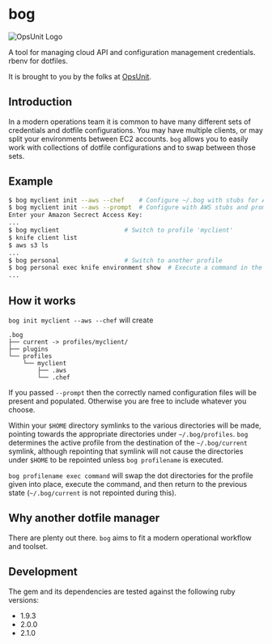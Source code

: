 # bog

![OpsUnit Logo][99]

A tool for managing cloud API and configuration management credentials. rbenv for dotfiles.

It is brought to you by the folks at [OpsUnit][1].

## Introduction
In a modern operations team it is common to have many different sets of credentials and dotfile configurations.
You may have multiple clients, or may split your environments between EC2 accounts. `bog` allows you to easily
work with collections of dotfile configurations and to swap between those sets.

## Example
```bash
$ bog myclient init --aws --chef	# Configure ~/.bog with stubs for AWS and Chef under profile 'myclient'
$ bog myclient init --aws --prompt	# Configure with AWS stubs and prompt for credentials
Enter your Amazon Secrect Access Key:
...
$ bog myclient					# Switch to profile 'myclient'
$ knife client list
$ aws s3 ls
...
$ bog personal					# Switch to another profile
$ bog personal exec knife environment show	# Execute a command in the context of a profile and revert
...
```
## How it works
`bog init myclient --aws --chef` will create 

```
.bog
├── current -> profiles/myclient/
├── plugins
└── profiles
    └── myclient
        ├── .aws
        └── .chef
```
If you passed `--prompt` then the correctly named configuration files will be present and populated. Otherwise you
are free to include whatever you choose.

Within your `$HOME` directory symlinks to the various directories will be made, pointing towards the appropriate directories
under `~/.bog/profiles`. `bog` determines the active profile from the destination of the `~/.bog/current` symlink, although
repointing that symlink will not cause the directories under `$HOME` to be repointed unless `bog profilename` is executed.

`bog profilename exec command` will swap the dot directories for the profile given into place, execute the command, and then
return to the previous state (`~/.bog/current` is not repointed during this).

## Why another dotfile manager
There are plenty out there. `bog` aims to fit a modern operational workflow and toolset.

## Development

The gem and its dependencies are tested against the following ruby versions:

* 1.9.3
* 2.0.0
* 2.1.0

[1]: http://www.opsunit.com
[99]: http://opsunit.com/assets/images/opsunit-logo-large.png
